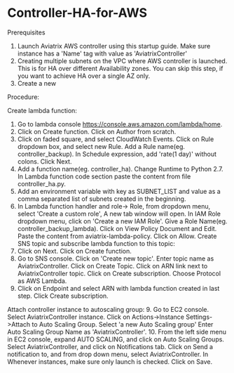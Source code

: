 # Controller-HA-for-AWS

Prerequisites
1. Launch Aviatrix AWS controller using this startup guide. Make sure instance has a 'Name' tag with value as 'AviatrixController'
2. Creating multiple subnets on the VPC where AWS controller is launched. This is for HA over different Availability zones. You can skip this step, if you want to achieve HA over a single AZ only.
3. Create a new 

Procedure:

Create lambda function:
1. Go to lambda console https://console.aws.amazon.com/lambda/home.
2. Click on Create function. Click on Author from scratch. 
3. Click on faded square, and select CloudWatch Events. Click on Rule dropdown box, and select new Rule. 
Add a Rule name(eg. controller_backup). In Schedule expression, add 'rate(1 day)' without colons.  Click Next.
3. Add a function name(eg. controller_ha). Change Runtime to Python 2.7. In Lambda function code section paste the content from file controller_ha.py.
4. Add an environment variable with key as SUBNET_LIST and value as a comma separated list of subnets created in the beginning.
5. In Lambda function handler and role-> Role, from dropdown menu, select 'Create a custom role', A new tab window will open. In IAM Role dropdown menu, click on 'Create a new IAM Role'. Give a Role Name(eg. controller_backup_lambda). Click on View Policy Document and Edit. Paste the content from aviatrix-lambda-policy. Click on Allow.
Create SNS topic and subscribe lambda function to this topic:
6. Click on Next. Click on Create function.
7. Go to SNS console. Click on 'Create new topic'. Enter topic name as AviatrixController. Click on Create Topic.
Click on ARN link next to AviatrixController topic. Click on Create subscription. Choose Protocol as AWS Lambda. 
8. Click on Endpoint and select ARN with lambda function created in last step. Click Create subscription.

Attach controller instance to autoscaling group:
9. Go to EC2 console. Select AviatrixController instance. Click on Actions->Instance Settings->Attach to Auto Scaling Group. Select 'a new Auto Scaling group' Enter Auto Scaling Group Name as 'AviatrixController'.
10. From the left side menu in EC2 console, expand AUTO SCALING, and click on Auto Scaling Groups. Select AviatrixController, and click on Notifications tab. Click on Send a notification to, and from drop down menu, select AviatrixController. In Whenever instances, make sure only launch is checked. Click on Save.
